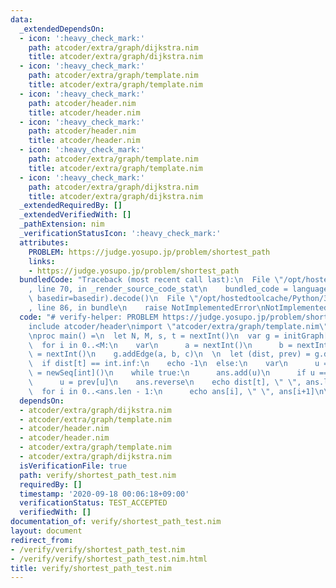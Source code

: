 ```yaml
---
data:
  _extendedDependsOn:
  - icon: ':heavy_check_mark:'
    path: atcoder/extra/graph/dijkstra.nim
    title: atcoder/extra/graph/dijkstra.nim
  - icon: ':heavy_check_mark:'
    path: atcoder/extra/graph/template.nim
    title: atcoder/extra/graph/template.nim
  - icon: ':heavy_check_mark:'
    path: atcoder/header.nim
    title: atcoder/header.nim
  - icon: ':heavy_check_mark:'
    path: atcoder/header.nim
    title: atcoder/header.nim
  - icon: ':heavy_check_mark:'
    path: atcoder/extra/graph/template.nim
    title: atcoder/extra/graph/template.nim
  - icon: ':heavy_check_mark:'
    path: atcoder/extra/graph/dijkstra.nim
    title: atcoder/extra/graph/dijkstra.nim
  _extendedRequiredBy: []
  _extendedVerifiedWith: []
  _pathExtension: nim
  _verificationStatusIcon: ':heavy_check_mark:'
  attributes:
    PROBLEM: https://judge.yosupo.jp/problem/shortest_path
    links:
    - https://judge.yosupo.jp/problem/shortest_path
  bundledCode: "Traceback (most recent call last):\n  File \"/opt/hostedtoolcache/Python/3.8.5/x64/lib/python3.8/site-packages/onlinejudge_verify/documentation/build.py\"\
    , line 70, in _render_source_code_stat\n    bundled_code = language.bundle(stat.path,\
    \ basedir=basedir).decode()\n  File \"/opt/hostedtoolcache/Python/3.8.5/x64/lib/python3.8/site-packages/onlinejudge_verify/languages/nim.py\"\
    , line 86, in bundle\n    raise NotImplementedError\nNotImplementedError\n"
  code: "# verify-helper: PROBLEM https://judge.yosupo.jp/problem/shortest_path\n\n\
    include atcoder/header\nimport \"atcoder/extra/graph/template.nim\"\nimport atcoder/extra/graph/dijkstra\n\
    \nproc main() =\n  let N, M, s, t = nextInt()\n  var g = initGraph[int](N)\n\n\
    \  for i in 0..<M:\n    var\n      a = nextInt()\n      b = nextInt()\n      c\
    \ = nextInt()\n    g.addEdge(a, b, c)\n  \n  let (dist, prev) = g.dijkstra(s)\n\
    \  if dist[t] == int.inf:\n    echo -1\n  else:\n    var\n      u = t\n      ans\
    \ = newSeq[int]()\n    while true:\n      ans.add(u)\n      if u == s: break\n\
    \      u = prev[u]\n    ans.reverse\n    echo dist[t], \" \", ans.len - 1\n  \
    \  for i in 0..<ans.len - 1:\n      echo ans[i], \" \", ans[i+1]\n\nmain()\n"
  dependsOn:
  - atcoder/extra/graph/dijkstra.nim
  - atcoder/extra/graph/template.nim
  - atcoder/header.nim
  - atcoder/header.nim
  - atcoder/extra/graph/template.nim
  - atcoder/extra/graph/dijkstra.nim
  isVerificationFile: true
  path: verify/shortest_path_test.nim
  requiredBy: []
  timestamp: '2020-09-18 00:06:18+09:00'
  verificationStatus: TEST_ACCEPTED
  verifiedWith: []
documentation_of: verify/shortest_path_test.nim
layout: document
redirect_from:
- /verify/verify/shortest_path_test.nim
- /verify/verify/shortest_path_test.nim.html
title: verify/shortest_path_test.nim
---
```

